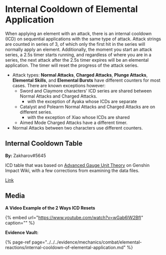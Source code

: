 # Internal Cooldown of Elemental Application

When applying an element with an attack, there is an internal cooldown \(ICD\) on sequential applications with the same type of attack. Attack strings are counted in series of 3, of which only the first hit in the series will normally apply an element. Additionally, the moment you start an attack series, a 2.5s timer starts running, and regardless of where you are in a series, the next attack after the 2.5s timer expires will be an elemental application. The timer will reset the progress of the attack series.

* Attack types: **Normal Attacks**, **Charged Attacks**, **Plunge Attacks**, **Elemental Skills**, and **Elemental Bursts** have different counters for most cases. There are known exceptions however: 
  * Sword and Claymore characters' ICD series are shared between Normal Attacks and Charged Attacks.
    * with the exception of Ayaka whose ICDs are separate
  * Catalyst and Polearm Normal Attacks and Charged Attacks are on different series.
    * with the exception of Xiao whose ICDs are shared
  * Aimed Mode Charged Attacks have a different timer.
* Normal Attacks between two characters use different counters.

## Internal Cooldown Table
**By:** Zakharov#5645

ICD table that was based on [Advanced Gauge Unit Theory](https://genshin-impact.fandom.com/wiki/Gauge_Unit_Theory/Advanced_Theory) on Genshin Impact Wiki, with a few corrections from examining the data files.

[Link](https://docs.google.com/spreadsheets/d/1KEWb4e8YxTvg-lKMFGDHqthI7u6hq3M7bFVlGKSJmAo/edit#gid=885202810)

## Media

**A Video Example of the 2 Ways ICD Resets**

{% embed url="https://www.youtube.com/watch?v=wGab6lW2BfI" caption="" %}

**Evidence Vault:**

{% page-ref page="../../../evidence/mechanics/combat/elemental-reactions/internal-cooldown-of-elemental-application.md" %}

